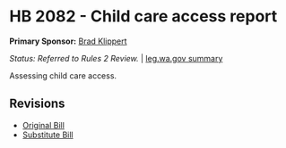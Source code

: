 # HB 2082 - Child care access report
**Primary Sponsor:** [Brad Klippert](/person/leg/brad.klippert.md)

*Status: Referred to Rules 2 Review.* | [leg.wa.gov summary](https://app.leg.wa.gov/billsummary?BillNumber=2082&Year=2021)

Assessing child care access.

## Revisions
* [Original Bill](1/)
* [Substitute Bill](S/)